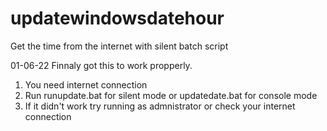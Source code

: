 # updatewindowsdatehour
Get the time from the internet with silent batch script

01-06-22
Finnaly got this to work propperly.

1) You need internet connection
2) Run runupdate.bat for silent mode or updatedate.bat for console mode
3) If it didn't work try running as admnistrator or check your internet connection

